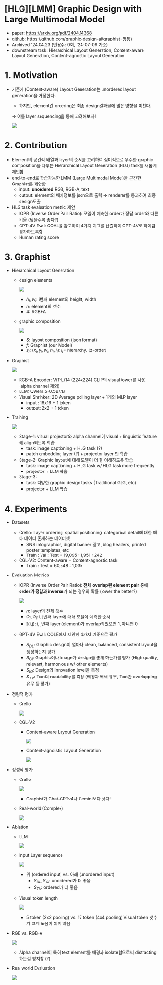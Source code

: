 # [HLG]\[LMM] Graphic Design with Large Multimodal Model

- paper: https://arxiv.org/pdf/2404.14368
- github: https://github.com/graphic-design-ai/graphist (깡통)
- Archived '24.04.23 (인용수: 0회, '24-07-09 기준)
- downstream task: Hierarchical Layout Generation, Content-aware Layout Generation, Content-agnostic Layout Generation

# 1. Motivation

- 기존에 (Content-aware) Layout Generation는 unordered layout generation을 가정한다.

  - 하지만, element간 ordering은 최종 design결과물에 많은 영향을 미친다. 

  $\to$ 이를 layer sequencing을 통해 고려해보자!

  ![](../images/2024-07-09/image-20240709104105297.png)

# 2. Contribution

- Element의 공간적 배열과 layer의 순서를 고려하여 심미적으로 우수한 graphic composition을 다루는 Hierarchical Layout Generation (HLG) task를 새롭게 제안함
- end-to-end로 학습가능한 LMM (Large Multimodal Model)을 근간한 Graphist를 제안함
  - input: **unordered** RGB, RGB-A, text
  - output: element의 배치정보를 json으로 출력 $\to$ renderer를 통과하여 최종 design도출
- HLG task evaluation metric 제안
  - IOPR (Inverse Order Pair Ratio): 모델이 예측한 order가 정답 order와 다른 비율 (낮을수록 좋다?)
  - GPT-4V Eval: COAL을 참고하여 4가지 지표를 산출하여 GPT-4V로 하여금 평가하도록함
  - Human rating score

# 3. Graphist

- Hierarchical Layout Generation

  - design elements

    ![](../images/2024-07-09/image-20240709105438812.png)

    - $h_i, w_i$: i번째 element의 height, width
    - *n*: element의 갯수
    - 4: RGB+A

  - graphic composition

    ![](../images/2024-07-09/image-20240709105521116.png)

    - *S*: layout composition (json format)
    - *f*: Graphist (our Model)
    - $s_i$: $(x_i, y_i, w_i, h_i, l_i)$: $l_i$= hierarchy. (z-order)

- Graphist

  ![](../images/2024-07-09/image-20240709105700791.png)

  - RGB-A Encoder: ViT-L/14 (224x224) CLIP의 visual tower를 사용 (alpha channel 제외)
  - LLM: Qwen1.5-0.5B/7B
  - Visual Shrinker: 2D Average polling layer + 1개의 MLP layer
    - input : 16x16 + 1 token
    - output: 2x2 + 1 token

- Training

  ![](../images/2024-07-09/image-20240709124458765.png)

  - Stage-1: visual projector와 alpha channel이 visual + linguistic feature에 align되도록 학습
    - task: image captioning + HLG task (?)
    - patch embedding layer (?) + projector layer 만 학습
  - Stage-2: Graphic layout에 대해 모델이 더 잘 이해하도록 학습
    - task: image captioning + HLG task w/ HLG task more frequently
    - projector + LLM 학습
  - Stage-3: 
    - task: 다양한 graphic design tasks (Traditional GLG, etc)
    - projector + LLM 학습

# 4. Experiments

- Datasets

  - Crello: Layer ordering, spatial positioning, categorical detail에 대한 메타 데이터 존재하는 데이터셋 
    - SNS infographics, digital banner 광고, blog headers, printed poster templates, etc
    - Train : Val : Test = 19,095 : 1,951 : 242
  - CGL-V2: Content-aware + Content-agnostic task
    - Train : Test = 60,548 : 1,035

- Evaluation Metrics

  - IOPR (Inverse Order Pair Ratio): **전체 overlap된 element pair** 중에 **order가 정답과 inverse**가 되는 경우의 확률 (lower the better?)

    ![](../images/2024-07-09/image-20240709124858958.png)

    - *n*: layer의 전체 갯수
    - $O_i, O_j$: i, j번째 layer에 대해 모델이 예측한 순서
    - $\mathbb{I}$(i,j): i, j번째 layer (element)가 overlap되었으면 1, 아니면 0

  - GPT-4V Eval: COLE에서 제안한 4가지 기준으로 평가

    - $S_{DL}$: Graphic design이 얼마나 clean, balanced, consistent layout을 생성하는지 평가
    - $S_{GI}$: Graphic이나 Image가 design을 좋게 하는가를 평가 (High quality, relevant, harmonious w/ other elements)
    - $S_{IO}$: Design의 Innovation level을 측정
    - $S_{TV}$: Text의 readability를 측정 (배경과 배색 유무, Text간 overlapping 유무 등 평가)

- 정량적 평가

  - Crello

    ![](../images/2024-07-09/image-20240709125239582.png)

  - CGL-V2

    - Content-aware Layout Generation

      ![](../images/2024-07-09/image-20240709125352552.png)

    - Content-agnoistic Layout Generation

      ![](../images/2024-07-09/image-20240709125831246.png)

- 정성적 평가

  - Crello

    ![](../images/2024-07-09/image-20240709125310924.png)

    - Graphist가 Chat-GPTv4나 Gemini보다 낫다!

  - Real-world (Complex)

    ![](../images/2024-07-09/image-20240709125757618.png)

- Ablation

  - LLM

    ![](../images/2024-07-09/image-20240709125417210.png)

  - Input Layer sequence

    ![](../images/2024-07-09/image-20240709125239582.png)

    - 위 (ordered input) vs. 아래 (unordered input)
      - $S_{DL}, S_{GI}$: unordered가 더 좋음
      - $S_{TV}$: ordered가 더 좋음 

  - Visual token length

    ![](../images/2024-07-09/image-20240709125924143.png)

    - 5 token (2x2 pooling) vs. 17 token (4x4 pooling) Visual token 갯수가 크게 도움이 되지 않음

- RGB vs. RGB-A

  ![](../images/2024-07-09/image-20240709130038462.png)

  - Alpha channel이 특히 text element를 배경과 isolate함으로써 distracting하는걸 방지함 (?)

- Real world Evaluation

  ![](../images/2024-07-09/image-20240709130155307.png)
